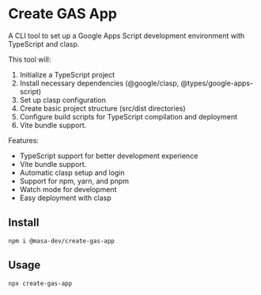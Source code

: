 # Create GAS App

A CLI tool to set up a Google Apps Script development environment with TypeScript and clasp.

This tool will:
1. Initialize a TypeScript project
2. Install necessary dependencies (@google/clasp, @types/google-apps-script)
3. Set up clasp configuration
4. Create basic project structure (src/dist directories)
5. Configure build scripts for TypeScript compilation and deployment
6. Vite bundle support.

Features:
- TypeScript support for better development experience
- Vite bundle support.
- Automatic clasp setup and login
- Support for npm, yarn, and pnpm
- Watch mode for development
- Easy deployment with clasp


## Install

```
npm i @masa-dev/create-gas-app
```

## Usage

```
npx create-gas-app
```